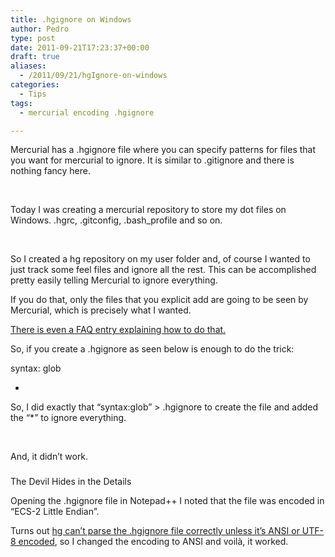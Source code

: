 ```yaml
---
title: .hgignore on Windows
author: Pedro
type: post
date: 2011-09-21T17:23:37+00:00
draft: true
aliases:
  - /2011/09/21/hgIgnore-on-windows
categories:
  - Tips
tags:
  - mercurial encoding .hgignore

---
```

Mercurial has a .hgignore file where you can specify patterns for files that you want for mercurial to ignore. It is similar to .gitignore and there is nothing fancy here.

&#160;

Today I was creating a mercurial repository to store my dot files on Windows. .hgrc, .gitconfig, .bash_profile and so on.

&#160;

So I created a hg repository on my user folder and, of course I wanted to just track some feel files and ignore all the rest. This can be accomplished pretty easily telling Mercurial to ignore everything.

If you do that, only the files that you explicit add are going to be seen by Mercurial, which is precisely what I wanted.

<a href="http://mercurial.selenic.com/wiki/FAQ#FAQ.2BAC8-CommonProblems.I.27d_like_to_put_only_some_few_files_of_a_large_directory_tree_.28home_dir_for_instance.29_under_Mercurial.27s_control.2C_and_it_is_taking_forever_to_diff_or_commit" target="_blank">There is even a FAQ entry explaining how to do that.</a>

So, if you create a .hgignore as seen below is enough to do the trick:

syntax: glob

*

So, I did exactly that “syntax:glob” > .hgignore to create the file and added the “*” to ignore everything.

&#160;

And, it didn’t work.

### 

The Devil Hides in the Details

Opening the .hgignore file in Notepad++ I noted that the file was encoded in “ECS-2 Little Endian”. 

Turns out <a href="http://www.selenic.com/pipermail/mercurial/2008-April/018396.html" target="_blank">hg can’t parse the .hgignore file correctly unless it’s ANSI or UTF-8 encoded</a>, so I changed the encoding to ANSI and voilà, it worked.

